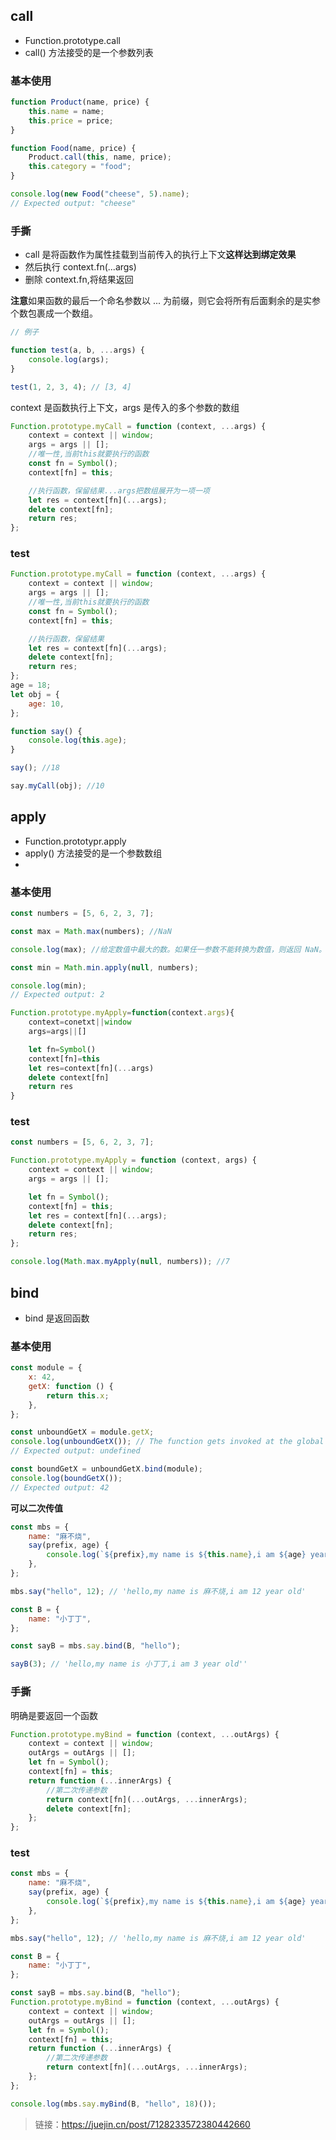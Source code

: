 ## call

- Function.prototype.call
- call() 方法接受的是一个参数列表

### 基本使用

```js
function Product(name, price) {
	this.name = name;
	this.price = price;
}

function Food(name, price) {
	Product.call(this, name, price);
	this.category = "food";
}

console.log(new Food("cheese", 5).name);
// Expected output: "cheese"
```

### 手撕

- call 是将函数作为属性挂载到当前传入的执行上下文**这样达到绑定效果**
- 然后执行 context.fn(...args)
- 删除 context.fn,将结果返回

**注意**如果函数的最后一个命名参数以 ... 为前缀，则它会将所有后面剩余的是实参个数包裹成一个数组。

```js
// 例子

function test(a, b, ...args) {
	console.log(args);
}

test(1, 2, 3, 4); // [3, 4]
```

context 是函数执行上下文，args 是传入的多个参数的数组

```js
Function.prototype.myCall = function (context, ...args) {
	context = context || window;
	args = args || [];
	//唯一性,当前this就要执行的函数
	const fn = Symbol();
	context[fn] = this;

	//执行函数，保留结果...args把数组展开为一项一项
	let res = context[fn](...args);
	delete context[fn];
	return res;
};
```

### test

```js
Function.prototype.myCall = function (context, ...args) {
	context = context || window;
	args = args || [];
	//唯一性,当前this就要执行的函数
	const fn = Symbol();
	context[fn] = this;

	//执行函数，保留结果
	let res = context[fn](...args);
	delete context[fn];
	return res;
};
age = 18;
let obj = {
	age: 10,
};

function say() {
	console.log(this.age);
}

say(); //18

say.myCall(obj); //10
```

## apply

- Function.prototypr.apply
- apply() 方法接受的是一个参数数组
-

### 基本使用

```js
const numbers = [5, 6, 2, 3, 7];

const max = Math.max(numbers); //NaN

console.log(max); //给定数值中最大的数。如果任一参数不能转换为数值，则返回 NaN。如果没有提供参数，返回 -Infinity。

const min = Math.min.apply(null, numbers);

console.log(min);
// Expected output: 2
```

```js
Function.prototype.myApply=function(context.args){
    context=conetxt||window
    args=args||[]

    let fn=Symbol()
    context[fn]=this
    let res=context[fn](...args)
    delete context[fn]
    return res
}
```

### test

```js
const numbers = [5, 6, 2, 3, 7];

Function.prototype.myApply = function (context, args) {
	context = context || window;
	args = args || [];

	let fn = Symbol();
	context[fn] = this;
	let res = context[fn](...args);
	delete context[fn];
	return res;
};

console.log(Math.max.myApply(null, numbers)); //7
```

## bind

- bind 是返回函数

### 基本使用

```js
const module = {
	x: 42,
	getX: function () {
		return this.x;
	},
};

const unboundGetX = module.getX;
console.log(unboundGetX()); // The function gets invoked at the global scope
// Expected output: undefined

const boundGetX = unboundGetX.bind(module);
console.log(boundGetX());
// Expected output: 42
```

**可以二次传值**

```js
const mbs = {
	name: "麻不烧",
	say(prefix, age) {
		console.log(`${prefix},my name is ${this.name},i am ${age} year old`);
	},
};

mbs.say("hello", 12); // 'hello,my name is 麻不烧,i am 12 year old'

const B = {
	name: "小丁丁",
};

const sayB = mbs.say.bind(B, "hello");

sayB(3); // 'hello,my name is 小丁丁,i am 3 year old''
```

### 手撕

明确是要返回一个函数

```js
Function.prototype.myBind = function (context, ...outArgs) {
	context = context || window;
	outArgs = outArgs || [];
	let fn = Symbol();
	context[fn] = this;
	return function (...innerArgs) {
		//第二次传递参数
		return context[fn](...outArgs, ...innerArgs);
		delete context[fn];
	};
};
```

### test

```js
const mbs = {
	name: "麻不烧",
	say(prefix, age) {
		console.log(`${prefix},my name is ${this.name},i am ${age} year old`);
	},
};

mbs.say("hello", 12); // 'hello,my name is 麻不烧,i am 12 year old'

const B = {
	name: "小丁丁",
};

const sayB = mbs.say.bind(B, "hello");
Function.prototype.myBind = function (context, ...outArgs) {
	context = context || window;
	outArgs = outArgs || [];
	let fn = Symbol();
	context[fn] = this;
	return function (...innerArgs) {
		//第二次传递参数
		return context[fn](...outArgs, ...innerArgs);
	};
};

console.log(mbs.say.myBind(B, "hello", 18)());
```

> 链接：https://juejin.cn/post/7128233572380442660
